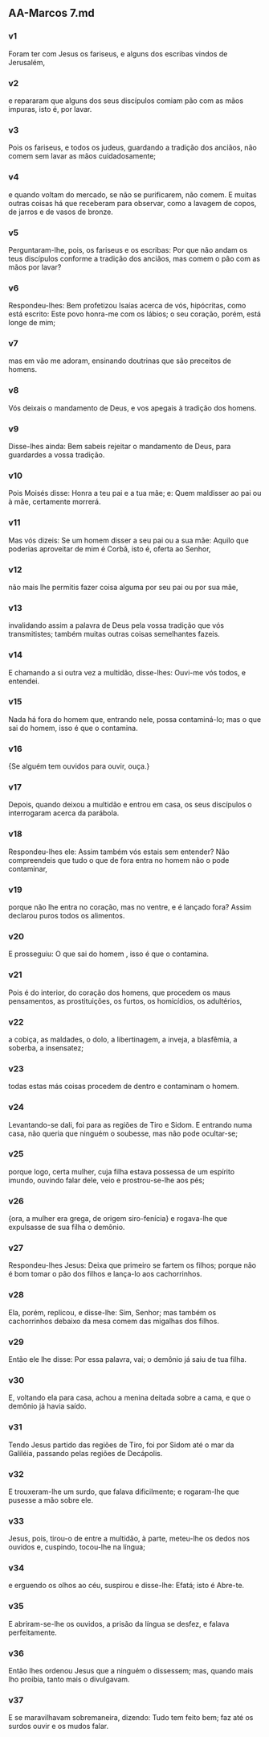 ## AA-Marcos 7.md
### v1
 Foram ter com Jesus os fariseus, e alguns dos escribas vindos de Jerusalém,
### v2
 e repararam que alguns dos seus discípulos comiam pão com as mãos impuras, isto é, por lavar.
### v3
 Pois os fariseus, e todos os judeus, guardando a tradição dos anciãos, não comem sem lavar as mãos cuidadosamente;
### v4
 e quando voltam do mercado, se não se purificarem, não comem. E muitas outras coisas há que receberam para observar, como a lavagem de copos, de jarros e de vasos de bronze.
### v5
 Perguntaram-lhe, pois, os fariseus e os escribas: Por que não andam os teus discípulos conforme a tradição dos anciãos, mas comem o pão com as mãos por lavar?
### v6
 Respondeu-lhes: Bem profetizou Isaías acerca de vós, hipócritas, como está escrito: Este povo honra-me com os lábios; o seu coração, porém, está longe de mim;
### v7
 mas em vão me adoram, ensinando doutrinas que são preceitos de homens.
### v8
 Vós deixais o mandamento de Deus, e vos apegais à tradição dos homens.
### v9
 Disse-lhes ainda: Bem sabeis rejeitar o mandamento de Deus, para guardardes a vossa tradição.
### v10
 Pois Moisés disse: Honra a teu pai e a tua mãe; e: Quem maldisser ao pai ou à mãe, certamente morrerá.
### v11
 Mas vós dizeis: Se um homem disser a seu pai ou a sua mãe: Aquilo que poderias aproveitar de mim é Corbã, isto é, oferta ao Senhor,
### v12
 não mais lhe permitis fazer coisa alguma por seu pai ou por sua mãe,
### v13
 invalidando assim a palavra de Deus pela vossa tradição que vós transmitistes; também muitas outras coisas semelhantes fazeis.
### v14
 E chamando a si outra vez a multidão, disse-lhes: Ouvi-me vós todos, e entendei.
### v15
 Nada há fora do homem que, entrando nele, possa contaminá-lo; mas o que sai do homem, isso é que o contamina.
### v16
 {Se alguém tem ouvidos para ouvir, ouça.}
### v17
 Depois, quando deixou a multidão e entrou em casa, os seus discípulos o interrogaram acerca da parábola.
### v18
 Respondeu-lhes ele: Assim também vós estais sem entender? Não compreendeis que tudo o que de fora entra no homem não o pode contaminar,
### v19
 porque não lhe entra no coração, mas no ventre, e é lançado fora? Assim declarou puros todos os alimentos.
### v20
 E prosseguiu: O que sai do homem , isso é que o contamina.
### v21
 Pois é do interior, do coração dos homens, que procedem os maus pensamentos, as prostituições, os furtos, os homicídios, os adultérios,
### v22
 a cobiça, as maldades, o dolo, a libertinagem, a inveja, a blasfêmia, a soberba, a insensatez;
### v23
 todas estas más coisas procedem de dentro e contaminam o homem.
### v24
 Levantando-se dali, foi para as regiões de Tiro e Sidom. E entrando numa casa, não queria que ninguém o soubesse, mas não pode ocultar-se;
### v25
 porque logo, certa mulher, cuja filha estava possessa de um espírito imundo, ouvindo falar dele, veio e prostrou-se-lhe aos pés;
### v26
 {ora, a mulher era grega, de origem siro-fenícia} e rogava-lhe que expulsasse de sua filha o demônio.
### v27
 Respondeu-lhes Jesus: Deixa que primeiro se fartem os filhos; porque não é bom tomar o pão dos filhos e lança-lo aos cachorrinhos.
### v28
 Ela, porém, replicou, e disse-lhe: Sim, Senhor; mas também os cachorrinhos debaixo da mesa comem das migalhas dos filhos.
### v29
 Então ele lhe disse: Por essa palavra, vai; o demônio já saiu de tua filha.
### v30
 E, voltando ela para casa, achou a menina deitada sobre a cama, e que o demônio já havia saído.
### v31
 Tendo Jesus partido das regiões de Tiro, foi por Sidom até o mar da Galiléia, passando pelas regiões de Decápolis.
### v32
 E trouxeram-lhe um surdo, que falava dificilmente; e rogaram-lhe que pusesse a mão sobre ele.
### v33
 Jesus, pois, tirou-o de entre a multidão, à parte, meteu-lhe os dedos nos ouvidos e, cuspindo, tocou-lhe na língua;
### v34
 e erguendo os olhos ao céu, suspirou e disse-lhe: Efatá; isto é Abre-te.
### v35
 E abriram-se-lhe os ouvidos, a prisão da língua se desfez, e falava perfeitamente.
### v36
 Então lhes ordenou Jesus que a ninguém o dissessem; mas, quando mais lho proibia, tanto mais o divulgavam.
### v37
 E se maravilhavam sobremaneira, dizendo: Tudo tem feito bem; faz até os surdos ouvir e os mudos falar.
